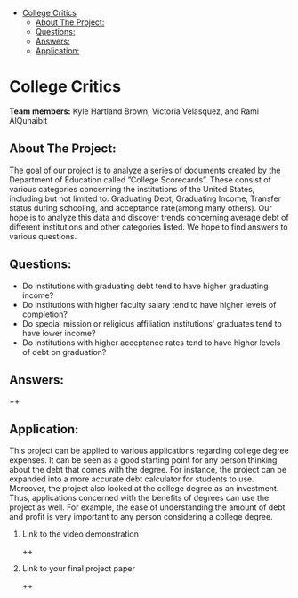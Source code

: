 - [College Critics](#org5a526d1)
  - [About The Project:](#org716a75b)
  - [Questions:](#org45d3c70)
  - [Answers:](#orgb46f4e0)
  - [Application:](#org3e1329a)


<a id="org5a526d1"></a>

# College Critics

**Team members:** Kyle Hartland Brown, Victoria Velasquez, and Rami AlQunaibit


<a id="org716a75b"></a>

## About The Project:

The goal of our project is to analyze a series of documents created by the Department of Education called ”College Scorecards”. These consist of various categories concerning the institutions of the United States, including but not limited to: Graduating Debt, Graduating Income, Transfer status during schooling, and acceptance rate(among many others). Our hope is to analyze this data and discover trends concerning average debt of different institutions and other categories listed. We hope to find answers to various questions.


<a id="org45d3c70"></a>

## Questions:

-   Do institutions with graduating debt tend to have higher graduating income?
-   Do institutions with higher faculty salary tend to have higher levels of completion?
-   Do special mission or religious affiliation institutions' graduates tend to have lower income?
-   Do institutions with higher acceptance rates tend to have higher levels of debt on graduation?


<a id="orgb46f4e0"></a>

## Answers:

++


<a id="org3e1329a"></a>

## Application:

This project can be applied to various applications regarding college degree expenses. It can be seen as a good starting point for any person thinking about the debt that comes with the degree. For instance, the project can be expanded into a more accurate debt calculator for students to use. Moreover, the project also looked at the college degree as an investment. Thus, applications concerned with the benefits of degrees can use the project as well. For example, the ease of understanding the amount of debt and profit is very important to any person considering a college degree.

1.  Link to the video demonstration

    ++

2.  Link to your final project paper

    ++
